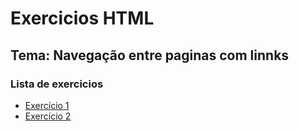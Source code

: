 # Exercicios HTML

## Tema: Navegação entre paginas com linnks

### Lista de exercicios

- [Exercício 1](./pages/exercicio1.html)
- [Exercício 2](./pages/exercicio2.html)